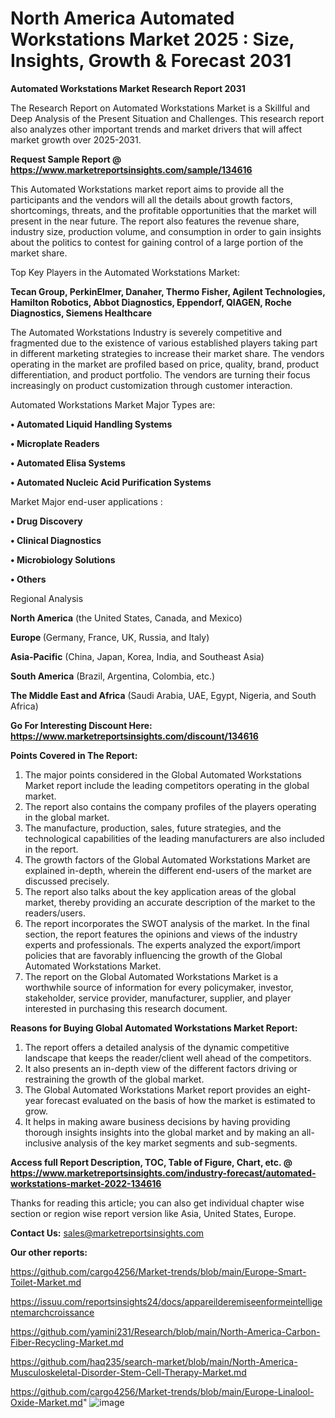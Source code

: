 # North America Automated Workstations Market 2025 : Size, Insights, Growth & Forecast 2031

<strong>Automated Workstations Market Research Report 2031</strong>

The Research Report on Automated Workstations Market is a Skillful and Deep Analysis of the Present Situation and Challenges. This research report also analyzes other important trends and market drivers that will affect market growth over 2025-2031.

<strong>Request Sample Report @ <a href=https://www.marketreportsinsights.com/sample/134616>https://www.marketreportsinsights.com/sample/134616</a></strong>

This Automated Workstations market report aims to provide all the participants and the vendors will all the details about growth factors, shortcomings, threats, and the profitable opportunities that the market will present in the near future. The report also features the revenue share, industry size, production volume, and consumption in order to gain insights about the politics to contest for gaining control of a large portion of the market share.

Top Key Players in the Automated Workstations Market:

<strong>Tecan Group, PerkinElmer, Danaher, Thermo Fisher, Agilent Technologies, Hamilton Robotics, Abbot Diagnostics, Eppendorf, QIAGEN, Roche Diagnostics, Siemens Healthcare</strong>

The Automated Workstations Industry is severely competitive and fragmented due to the existence of various established players taking part in different marketing strategies to increase their market share. The vendors operating in the market are profiled based on price, quality, brand, product differentiation, and product portfolio. The vendors are turning their focus increasingly on product customization through customer interaction.

Automated Workstations Market Major Types are:

<strong>• Automated Liquid Handling Systems

• Microplate Readers

• Automated Elisa Systems

• Automated Nucleic Acid Purification Systems</strong>

Market Major end-user applications :

<strong>• Drug Discovery

• Clinical Diagnostics

• Microbiology Solutions

• Others</strong>

Regional Analysis

</u><strong><b>North America</b></strong> (the United States, Canada, and Mexico)

<strong><b>Europe </b></strong>(Germany, France, UK, Russia, and Italy)

<strong><b>Asia-Pacific</b></strong> (China, Japan, Korea, India, and Southeast Asia)

<strong><b>South America</b></strong> (Brazil, Argentina, Colombia, etc.)

<strong><b>The Middle East and Africa</b></strong> (Saudi Arabia, UAE, Egypt, Nigeria, and South Africa)

<strong>Go For Interesting Discount Here: <a href=https://www.marketreportsinsights.com/discount/134616>https://www.marketreportsinsights.com/discount/134616</a></strong>

<strong>Points Covered in The Report:</strong>
<ol>
  <li>The major points considered in the Global Automated Workstations Market report include the leading competitors operating in the global market.</li>
  <li>The report also contains the company profiles of the players operating in the global market.</li>
  <li>The manufacture, production, sales, future strategies, and the technological capabilities of the leading manufacturers are also included in the report.</li>
  <li>The growth factors of the Global Automated Workstations Market are explained in-depth, wherein the different end-users of the market are discussed precisely.</li>
  <li>The report also talks about the key application areas of the global market, thereby providing an accurate description of the market to the readers/users.</li>
  <li>The report incorporates the SWOT analysis of the market. In the final section, the report features the opinions and views of the industry experts and professionals. The experts analyzed the export/import policies that are favorably influencing the growth of the Global Automated Workstations Market.</li>
  <li>The report on the Global Automated Workstations Market is a worthwhile source of information for every policymaker, investor, stakeholder, service provider, manufacturer, supplier, and player interested in purchasing this research document.</li>
</ol>
<strong>Reasons for Buying Global Automated Workstations Market Report:</strong>

<ol>
  <li>The report offers a detailed analysis of the dynamic competitive landscape that keeps the reader/client well ahead of the competitors.</li>
  <li>It also presents an in-depth view of the different factors driving or restraining the growth of the global market.</li>
  <li>The Global Automated Workstations Market report provides an eight-year forecast evaluated on the basis of how the market is estimated to grow.</li>
  <li>It helps in making aware business decisions by having providing thorough insights insights into the global market and by making an all-inclusive analysis of the key market segments and sub-segments.</li>
</ol>
<strong>Access full Report Description, TOC, Table of Figure, Chart, etc. @ <a href=https://www.marketreportsinsights.com/industry-forecast/automated-workstations-market-2022-134616>https://www.marketreportsinsights.com/industry-forecast/automated-workstations-market-2022-134616</a></strong>


Thanks for reading this article; you can also get individual chapter wise section or region wise report version like Asia, United States, Europe.

<strong>Contact Us:</strong>
sales@marketreportsinsights.com

<strong>Our other reports:</strong>

<a href=https://github.com/cargo4256/Market-trends/blob/main/Europe-Smart-Toilet-Market.md>https://github.com/cargo4256/Market-trends/blob/main/Europe-Smart-Toilet-Market.md</a>

<a href=https://issuu.com/reportsinsights24/docs/appareilderemiseenformeintelligentemarchcroissance>https://issuu.com/reportsinsights24/docs/appareilderemiseenformeintelligentemarchcroissance</a>

<a href=https://github.com/yamini231/Research/blob/main/North-America-Carbon-Fiber-Recycling-Market.md>https://github.com/yamini231/Research/blob/main/North-America-Carbon-Fiber-Recycling-Market.md</a>

<a href=https://github.com/haq235/search-market/blob/main/North-America-Musculoskeletal-Disorder-Stem-Cell-Therapy-Market.md>https://github.com/haq235/search-market/blob/main/North-America-Musculoskeletal-Disorder-Stem-Cell-Therapy-Market.md</a>

<a href=https://github.com/cargo4256/Market-trends/blob/main/Europe-Linalool-Oxide-Market.md>https://github.com/cargo4256/Market-trends/blob/main/Europe-Linalool-Oxide-Market.md</a>"
![image](https://github.com/user-attachments/assets/a26d41fc-2ad1-4fcd-958c-4a343e83af9e)
